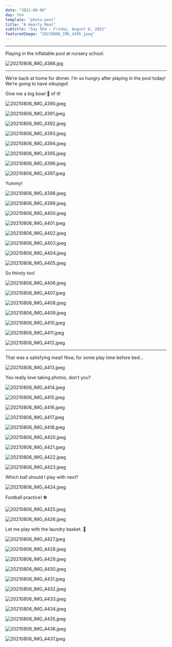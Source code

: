 ```yaml
---
date: "2021-08-06"
day: 564
template: "photo-post"
title: "A Hearty Meal"
subtitle: "Day 564 – Friday, August 6, 2021"
featuredImage: "20210806_IMG_4395.jpeg"
---
```


<hr />

Playing in the inflatable pool at nursery school.

![20210806_IMG_4388.jpg](20210806_IMG_4388.jpg)

<hr />

We’re back at home for dinner. I’m so hungry after playing in the pool today! We’re going to have *nikujaga*!

Give me a big bowl 🍚 of it!

![20210806_IMG_4390.jpeg](20210806_IMG_4390.jpeg)

![20210806_IMG_4391.jpeg](20210806_IMG_4391.jpeg)

![20210806_IMG_4392.jpeg](20210806_IMG_4392.jpeg)

![20210806_IMG_4393.jpeg](20210806_IMG_4393.jpeg)

![20210806_IMG_4394.jpeg](20210806_IMG_4394.jpeg)

![20210806_IMG_4395.jpeg](20210806_IMG_4395.jpeg)

![20210806_IMG_4396.jpeg](20210806_IMG_4396.jpeg)

![20210806_IMG_4397.jpeg](20210806_IMG_4397.jpeg)

Yummy!

![20210806_IMG_4398.jpeg](20210806_IMG_4398.jpeg)

![20210806_IMG_4399.jpeg](20210806_IMG_4399.jpeg)

![20210806_IMG_4400.jpeg](20210806_IMG_4400.jpeg)

![20210806_IMG_4401.jpeg](20210806_IMG_4401.jpeg)

![20210806_IMG_4402.jpeg](20210806_IMG_4402.jpeg)

![20210806_IMG_4403.jpeg](20210806_IMG_4403.jpeg)

![20210806_IMG_4404.jpeg](20210806_IMG_4404.jpeg)

![20210806_IMG_4405.jpeg](20210806_IMG_4405.jpeg)

So thirsty too!

![20210806_IMG_4406.jpeg](20210806_IMG_4406.jpeg)

![20210806_IMG_4407.jpeg](20210806_IMG_4407.jpeg)

![20210806_IMG_4408.jpeg](20210806_IMG_4408.jpeg)

![20210806_IMG_4409.jpeg](20210806_IMG_4409.jpeg)

![20210806_IMG_4410.jpeg](20210806_IMG_4410.jpeg)

![20210806_IMG_4411.jpeg](20210806_IMG_4411.jpeg)

![20210806_IMG_4412.jpeg](20210806_IMG_4412.jpeg)

<hr />

That was a satisfying meal! Now, for some play time before bed…

![20210806_IMG_4413.jpeg](20210806_IMG_4413.jpeg)

You really love taking photos, don’t you?

![20210806_IMG_4414.jpeg](20210806_IMG_4414.jpeg)

![20210806_IMG_4415.jpeg](20210806_IMG_4415.jpeg)

![20210806_IMG_4416.jpeg](20210806_IMG_4416.jpeg)

![20210806_IMG_4417.jpeg](20210806_IMG_4417.jpeg)

![20210806_IMG_4418.jpeg](20210806_IMG_4418.jpeg)

![20210806_IMG_4420.jpeg](20210806_IMG_4420.jpeg)

![20210806_IMG_4421.jpeg](20210806_IMG_4421.jpeg)

![20210806_IMG_4422.jpeg](20210806_IMG_4422.jpeg)

![20210806_IMG_4423.jpeg](20210806_IMG_4423.jpeg)

Which ball should I play with next?

![20210806_IMG_4424.jpeg](20210806_IMG_4424.jpeg)

Football practice! ⚽️

![20210806_IMG_4425.jpeg](20210806_IMG_4425.jpeg)

![20210806_IMG_4426.jpeg](20210806_IMG_4426.jpeg)

Let me play with the laundry basket. 🧺

![20210806_IMG_4427.jpeg](20210806_IMG_4427.jpeg)

![20210806_IMG_4428.jpeg](20210806_IMG_4428.jpeg)

![20210806_IMG_4429.jpeg](20210806_IMG_4429.jpeg)

![20210806_IMG_4430.jpeg](20210806_IMG_4430.jpeg)

![20210806_IMG_4431.jpeg](20210806_IMG_4431.jpeg)

![20210806_IMG_4432.jpeg](20210806_IMG_4432.jpeg)

![20210806_IMG_4433.jpeg](20210806_IMG_4433.jpeg)

![20210806_IMG_4434.jpeg](20210806_IMG_4434.jpeg)

![20210806_IMG_4435.jpeg](20210806_IMG_4435.jpeg)

![20210806_IMG_4436.jpeg](20210806_IMG_4436.jpeg)

![20210806_IMG_4437.jpeg](20210806_IMG_4437.jpeg)

